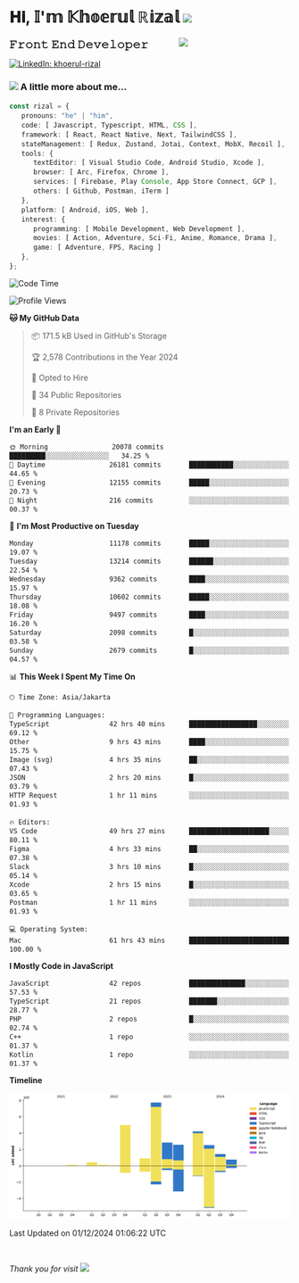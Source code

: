 <h1> 𝐇𝐢, 𝕀'𝕞 𝕂𝕙𝕠𝕖𝕣𝕦𝕝 ℝ𝕚𝕫𝕒𝕝 <img src="https://media.giphy.com/media/mGcNjsfWAjY5AEZNw6/giphy.gif" width="50"></h1>
<img align='right' src="https://media.giphy.com/media/v1.Y2lkPTc5MGI3NjExOWI2ajR2NGJubzBsZHFuaHMwajRrcDNsNXJwOG8yb3F0NjhkNXF4OSZlcD12MV9pbnRlcm5hbF9naWZfYnlfaWQmY3Q9cw/fkZukR450RQ1qnGaq9/giphy.gif" width="200">
<strong style="font-size:20px;">𝙵𝚛𝚘𝚗𝚝 𝙴𝚗𝚍 𝙳𝚎𝚟𝚎𝚕𝚘𝚙𝚎𝚛</strong>
</p></em>

[![LinkedIn: khoerul-rizal](https://img.shields.io/badge/khoerul--rizal-blue?style=flat-square&logo=Linkedin&logoColor=white&link=https://www.linkedin.com/in/khoerul-rizal/)](https://www.linkedin.com/in/khoerul-rizal/)

### <img src="https://media.giphy.com/media/VgCDAzcKvsR6OM0uWg/giphy.gif" width="50"> A little more about me...

```typescript
const rizal = {
   pronouns: "he" | "him",
   code: [ Javascript, Typescript, HTML, CSS ],
   framework: [ React, React Native, Next, TailwindCSS ],
   stateManagement: [ Redux, Zustand, Jotai, Context, MobX, Recoil ],
   tools: {
      textEditor: [ Visual Studio Code, Android Studio, Xcode ],
      browser: [ Arc, Firefox, Chrome ],
      services: [ Firebase, Play Console, App Store Connect, GCP ],
      others: [ Github, Postman, iTerm ]
   },
   platform: [ Android, iOS, Web ],
   interest: {
      programming: [ Mobile Development, Web Development ],
      movies: [ Action, Adventure, Sci-Fi, Anime, Romance, Drama ],
      game: [ Adventure, FPS, Racing ]
   },
};
```

<!--START_SECTION:waka-->
![Code Time](http://img.shields.io/badge/Code%20Time-1%2C706%20hrs%2020%20mins-blue)

![Profile Views](http://img.shields.io/badge/Profile%20Views-0-blue)

**🐱 My GitHub Data** 

> 📦 171.5 kB Used in GitHub's Storage 
 > 
> 🏆 2,578 Contributions in the Year 2024
 > 
> 💼 Opted to Hire
 > 
> 📜 34 Public Repositories 
 > 
> 🔑 8 Private Repositories 
 > 
**I'm an Early 🐤** 

```text
🌞 Morning                20078 commits       █████████░░░░░░░░░░░░░░░░   34.25 % 
🌆 Daytime                26181 commits       ███████████░░░░░░░░░░░░░░   44.65 % 
🌃 Evening                12155 commits       █████░░░░░░░░░░░░░░░░░░░░   20.73 % 
🌙 Night                  216 commits         ░░░░░░░░░░░░░░░░░░░░░░░░░   00.37 % 
```
📅 **I'm Most Productive on Tuesday** 

```text
Monday                   11178 commits       █████░░░░░░░░░░░░░░░░░░░░   19.07 % 
Tuesday                  13214 commits       ██████░░░░░░░░░░░░░░░░░░░   22.54 % 
Wednesday                9362 commits        ████░░░░░░░░░░░░░░░░░░░░░   15.97 % 
Thursday                 10602 commits       █████░░░░░░░░░░░░░░░░░░░░   18.08 % 
Friday                   9497 commits        ████░░░░░░░░░░░░░░░░░░░░░   16.20 % 
Saturday                 2098 commits        █░░░░░░░░░░░░░░░░░░░░░░░░   03.58 % 
Sunday                   2679 commits        █░░░░░░░░░░░░░░░░░░░░░░░░   04.57 % 
```


📊 **This Week I Spent My Time On** 

```text
🕑︎ Time Zone: Asia/Jakarta

💬 Programming Languages: 
TypeScript               42 hrs 40 mins      █████████████████░░░░░░░░   69.12 % 
Other                    9 hrs 43 mins       ████░░░░░░░░░░░░░░░░░░░░░   15.75 % 
Image (svg)              4 hrs 35 mins       ██░░░░░░░░░░░░░░░░░░░░░░░   07.43 % 
JSON                     2 hrs 20 mins       █░░░░░░░░░░░░░░░░░░░░░░░░   03.79 % 
HTTP Request             1 hr 11 mins        ░░░░░░░░░░░░░░░░░░░░░░░░░   01.93 % 

🔥 Editors: 
VS Code                  49 hrs 27 mins      ████████████████████░░░░░   80.11 % 
Figma                    4 hrs 33 mins       ██░░░░░░░░░░░░░░░░░░░░░░░   07.38 % 
Slack                    3 hrs 10 mins       █░░░░░░░░░░░░░░░░░░░░░░░░   05.14 % 
Xcode                    2 hrs 15 mins       █░░░░░░░░░░░░░░░░░░░░░░░░   03.65 % 
Postman                  1 hr 11 mins        ░░░░░░░░░░░░░░░░░░░░░░░░░   01.93 % 

💻 Operating System: 
Mac                      61 hrs 43 mins      █████████████████████████   100.00 % 
```

**I Mostly Code in JavaScript** 

```text
JavaScript               42 repos            ██████████████░░░░░░░░░░░   57.53 % 
TypeScript               21 repos            ███████░░░░░░░░░░░░░░░░░░   28.77 % 
PHP                      2 repos             █░░░░░░░░░░░░░░░░░░░░░░░░   02.74 % 
C++                      1 repo              ░░░░░░░░░░░░░░░░░░░░░░░░░   01.37 % 
Kotlin                   1 repo              ░░░░░░░░░░░░░░░░░░░░░░░░░   01.37 % 
```



**Timeline**

![Lines of Code chart](https://raw.githubusercontent.com/khoerulrizal/khoerulrizal/main/assets/bar_graph.png)


 Last Updated on 01/12/2024 01:06:22 UTC
<!--END_SECTION:waka-->
</details>
<br/>

<em>Thank you for visit</em> <img src="https://media.giphy.com/media/v1.Y2lkPTc5MGI3NjExcHdvNm1qZWtjaGw0ZjdwM3Z3NnY2dHlueTVuODBta2FiY20wM2YybSZlcD12MV9pbnRlcm5hbF9naWZfYnlfaWQmY3Q9cw/tV25tpdKqdFa9x81k2/giphy.gif" width="40">
